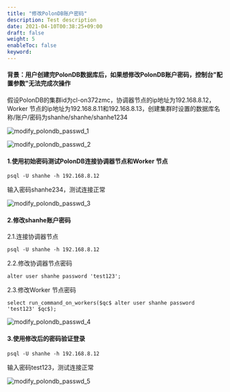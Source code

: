 ```yaml
---
title: "修改PolonDB账户密码"
description: Test description
date: 2021-04-10T00:38:25+09:00
draft: false
weight: 5
enableToc: false
keyword: 
---
```


#### 背景：用户创建完PolonDB数据库后，如果想修改PolonDB账户密码，控制台"配置参数"无法完成次操作

假设PolonDB的集群id为cl-on372zmc，协调器节点的ip地址为192.168.8.12，Worker 节点的ip地址为192.168.8.11和192.168.8.13，创建集群时设置的数据库名称/账户/密码为shanhe/shanhe/shanhe1234

![modify_polondb_passwd_1](/database/polondb/_images/modify_polondb_passwd_1.png)

![modify_polondb_passwd_2](/database/polondb/_images/modify_polondb_passwd_2.png)

#### 1.使用初始密码测试PolonDB连接协调器节点和Worker 节点

```
psql -U shanhe -h 192.168.8.12
```

输入密码shanhe234，测试连接正常

![modify_polondb_passwd_3](/database/polondb/_images/modify_polondb_passwd_3.png)

#### 2.修改shanhe账户密码

2.1.连接协调器节点

```
psql -U shanhe -h 192.168.8.12
```

2.2.修改协调器节点密码

```
alter user shanhe password 'test123';
```

2.3.修改Worker 节点密码

```
select run_command_on_workers($qc$ alter user shanhe password 'test123' $qc$); 
```

![modify_polondb_passwd_4](/database/polondb/_images/modify_polondb_passwd_4.png)

#### 3.使用修改后的密码验证登录

```
psql -U shanhe -h 192.168.8.12
```

输入密码test123，测试连接正常

![modify_polondb_passwd_5](/database/polondb/_images/modify_polondb_passwd_5.png)